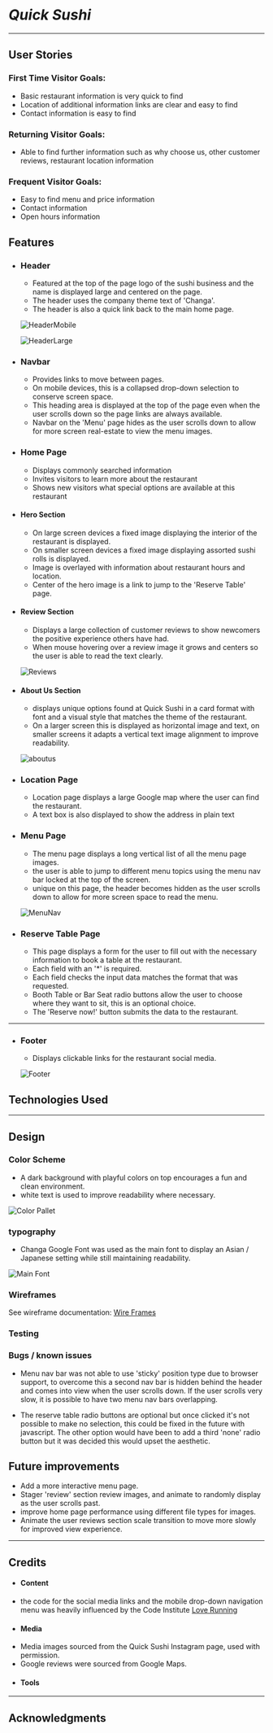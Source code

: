  # *Quick Sushi*
---
## User Stories

### First Time Visitor Goals:
*	Basic restaurant information is very quick to find
*	Location of additional information links are clear and easy to find
*	Contact information is easy to find

### Returning Visitor Goals:
*	Able to find further information such as why choose us, other customer reviews, restaurant location information

### Frequent Visitor Goals:
*	Easy to find menu and price information
*	Contact information 
*	Open hours information


## Features

+ ### Header
    * Featured at the top of the page logo of the sushi business and the name is displayed large and centered on the page.
    * The header uses the company theme text of 'Changa'.
    * The header is also a quick link back to the main home page.

    
    ![HeaderMobile](assets/documentation/header.png)

    
    ![HeaderLarge](assets/documentation/header_large.png)



+ ### Navbar
    * Provides links to move between pages.
    * On mobile devices, this is a collapsed drop-down selection to conserve screen space. 
    * This heading area is displayed at the top of the page even when the user scrolls down so the page links are always available. 
    * Navbar on the 'Menu' page hides as the user scrolls down to allow for more screen real-estate to view the menu images.


+ ### Home Page
    * Displays commonly searched information
    * Invites visitors to learn more about the restaurant
    * Shows new visitors what special options are available at this restaurant


+ #### Hero Section
    * On large screen devices a fixed image displaying the interior of the restaurant is displayed.
    * On smaller screen devices a fixed image displaying assorted sushi rolls is displayed.
    * Image is overlayed with information about restaurant hours and location.
    * Center of the hero image is a link to jump to the 'Reserve Table' page. 


+ #### Review Section
    * Displays a large collection of customer reviews to show newcomers the positive experience others have had. 
    * When mouse hovering over a review image it grows and centers so the user is able to read the text clearly. 

    
    ![Reviews](assets/documentation/review_section.png)


+ #### About Us Section
    * displays unique options found at Quick Sushi in a card format with font and a visual style that matches the theme of the restaurant. 
    * On a larger screen this is displayed as horizontal image and text, on smaller screens it adapts a vertical text image alignment to improve readability. 


    ![aboutus](assets/documentation/aboutus_section.png)


+ ### Location Page
    * Location page displays a large Google map where the user can find the restaurant.
    * A text box is also displayed to show the address in plain text



+ ### Menu Page
    * The menu page displays a long vertical list of all the menu page images.
    * the user is able to jump to different menu topics using the menu nav bar locked at the top of the screen.
    * unique on this page, the header becomes hidden as the user scrolls down to allow for more screen space to read the menu.

    
    ![MenuNav](assets/documentation/menu_nav.png)

+ ### Reserve Table Page
    * This page displays a form for the user to fill out with the necessary information to book a table at the restaurant.
    * Each field with an '*' is required.
    * Each field checks the input data matches the format that was requested.
    * Booth Table or Bar Seat radio buttons allow the user to choose where they want to sit, this is an optional choice.
    * The 'Reserve now!' button submits the data to the restaurant.

---
+ ### Footer
    * Displays clickable links for the restaurant social media.

    ![Footer](assets/documentation/footer.png)


## Technologies Used







---
## Design

### Color Scheme
 - A dark background with playful colors on top encourages a fun and clean environment.
 - white text is used to improve readability where necessary. 

![Color Pallet](assets/documentation/color_pallet.png)


### typography
- Changa Google Font was used as the main font to display an Asian / Japanese setting while still maintaining readability.

![Main Font](assets/documentation/main_font.png)


### Wireframes
See wireframe documentation:
[Wire Frames](assets/documentation/QuickSushi_WireFrame_PDF.pdf)

### Testing


### Bugs / known issues
* Menu nav bar was not able to use 'sticky' position type due to browser support, to overcome this a second nav bar is hidden behind the header and comes into view when the user scrolls down. If the user scrolls very slow, it is possible to have two menu nav bars overlapping. 

* The reserve table radio buttons are optional but once clicked it's not possible to make no selection, this could be fixed in the future with javascript. The other option would have been to add a third 'none' radio button but it was decided this would upset the aesthetic.



## Future improvements
 * Add a more interactive menu page.
 * Stager 'review' section review images, and animate to randomly display as the user scrolls past.
 * improve home page performance using different file types for images.
 * Animate the user reviews section scale transition to move more slowly for improved view experience.

---
## Credits

+ #### Content
 * the code for the social media links and the mobile drop-down navigation menu was heavily influenced by the Code Institute [Love Running](https://github.com/Code-Institute-Org/love-running-2.0)



+ #### Media
 * Media images sourced from the Quick Sushi Instagram page, used with permission.
 * Google reviews were sourced from Google Maps. 


+ #### Tools

---

## Acknowledgments

